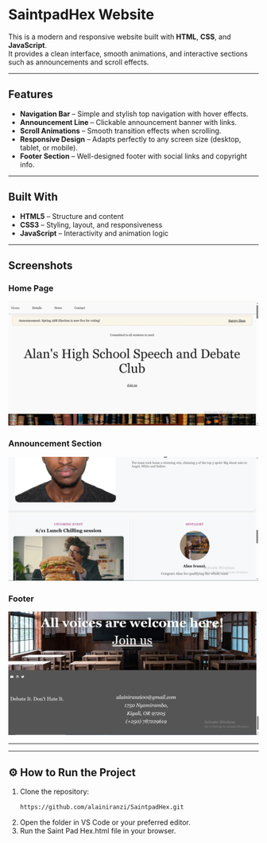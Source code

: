 #  SaintpadHex Website

This is a modern and responsive website built with **HTML**, **CSS**, and **JavaScript**.  
It provides a clean interface, smooth animations, and interactive sections such as announcements and scroll effects.

---

##  Features

-  **Navigation Bar** – Simple and stylish top navigation with hover effects.  
-  **Announcement Line** – Clickable announcement banner with links.  
-  **Scroll Animations** – Smooth transition effects when scrolling.  
-  **Responsive Design** – Adapts perfectly to any screen size (desktop, tablet, or mobile).  
-  **Footer Section** – Well-designed footer with social links and copyright info.

---

##  Built With

- **HTML5** – Structure and content  
- **CSS3** – Styling, layout, and responsiveness  
- **JavaScript** – Interactivity and animation logic  

---

##  Screenshots

### Home Page
![Home Page](photos/head.jpg)

### Announcement Section
![Announcement Section](photos/body.jpg)

### Footer
![Footer](photos/footer.jpg)



---


---

## ⚙️ How to Run the Project

1. Clone the repository:
   ```bash
   https://github.com/alainiranzi/SaintpadHex.git
2. Open the folder in VS Code or your preferred editor.
3. Run the Saint Pad Hex.html file in your browser.

